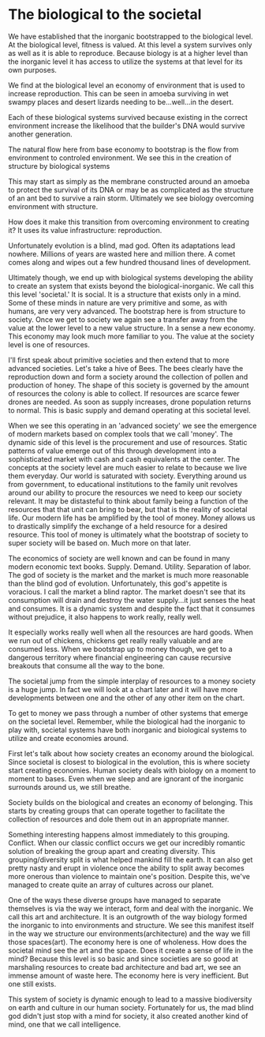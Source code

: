 # The biological to the societal

We have established that the inorganic bootstrapped to the biological level.  At the biological level, fitness is valued.  At this level a system survives only as well as it is able to reproduce.  Because biology is at a higher level than the inorganic level it has access to utilize the systems at that level for its own purposes.

We find at the biological level an economy of environment that is used to increase reproduction.  This can be seen in amoeba surviving in wet swampy places and desert lizards needing to be...well...in the desert.

Each of these biological systems survived because existing in the correct environment increase the likelihood that the builder's DNA would survive another generation.

The natural flow here from base economy to bootstrap is the flow from environment to controled environment.  We see this in the creation of structure by biological systems

This may start as simply as the membrane constructed around an amoeba to protect the survival of its DNA or may be as complicated as the structure of an ant bed to survive a rain storm. Ultimately we see biology overcoming environment with structure.

How does it make this transition from overcoming environment to creating it?  It uses its value infrastructure: reproduction.

Unfortunately evolution is a blind, mad god.  Often its adaptations lead nowhere.  Millions of years are wasted here and million there.  A comet comes along and wipes out a few hundred thousand lines of development.

Ultimately though, we end up with biological systems developing the ability to create an system that exists beyond the biological-inorganic.  We call this this level 'societal.'  It is social.  It is a structure that exists only in a mind.  Some of these minds in nature are very primitive and some, as with humans, are very very advanced.  The bootstrap here is from structure to society.  Once we get to society we again see a transfer away from the value at the lower level to a new value structure.  In a sense a new economy.  This economy may look much more familiar to you.  The value at the society level is one of resources.

I'll first speak about primitive societies and then extend that to more advanced societies.  Let's take a hive of Bees.  The bees clearly have the reproduction down and form a society around the collection of pollen and production of honey.  The shape of this society is governed by the amount of resources the colony is able to collect.  If resources are scarce fewer drones are needed.  As soon as supply increases, drone population returns to normal.  This is basic supply and demand operating at this societal level.

When we see this operating in an 'advanced society' we see the emergence of modern markets based on complex tools that we call 'money'.  The dynamic side of this level is the procurement and use of resources.  Static patterns of value emerge out of this through development into a sophisticated market with cash and cash equivalents at the center. The concepts at the society level are much easier to relate to because we live them everyday.  Our world is saturated with society.  Everything around us from government, to educational institutions to the family unit revolves around our ability to procure the resources we need to keep our society relevant.  It may be distasteful to think about family being a function of the resources that that unit can bring to bear, but that is the reality of societal life.  Our modern life has be amplified by the tool of money.  Money allows us to drastically simplify the exchange of a held resource for a desired resource.  This tool of money is ultimately what the bootstrap of society to super society will be based on. Much more on that later.

The economics of society are well known and can be found in many modern economic text books.  Supply. Demand. Utility. Separation of labor.  The god of society is the market and the market is much more reasonable than the blind god of evolution. Unfortunately, this god's appetite is voracious.  I call the market a blind raptor.  The market doesn't see that its consumption will drain and destroy the water supply...it just senses the heat and consumes.  It is a dynamic system and despite the fact that it consumes without prejudice, it also happens to work really, really well.

It especially works really well when all the resources are hard goods.  When we run out of chickens, chickens get really really valuable and are consumed less.  When we bootstrap up to money though, we get to a dangerous territory where financial engineering can cause recursive breakouts that consume all the way to the bone.

The societal jump from the simple interplay of resources to a money society is a huge jump.  In fact we will look at a chart later and it will have more developments between one and the other of any other item on the chart.

To get to money we pass through a number of other systems that emerge on the societal level.  Remember, while the biological had the inorganic to play with, societal systems have both inorganic and biological systems to utilize and create economies around.

First let's talk about how society creates an economy around the biological.  Since societal is closest to biological in the evolution, this is where society start creating economies.  Human society deals with biology on a moment to moment to bases.  Even when we sleep and are ignorant of the inorganic surrounds around us, we still breathe.

Society builds on the biological and creates an economy of belonging.  This starts by creating groups that can operate together to facilitate the collection of resources and dole them out in an appropriate manner.

Something interesting happens almost immediately to this grouping.  Conflict.  When our classic conflict occurs we get our incredibly romantic solution of breaking the group apart and creating diversity.  This grouping/diversity split is what helped mankind fill the earth.  It can also get pretty nasty and erupt in violence once the ability to split away becomes more onerous than violence to maintain one's position.  Despite this, we've managed to create quite an array of cultures across our planet.

One of the ways these diverse groups have managed to separate themselves is via the way we interact, form and deal with the inorganic.  We call this art and architecture.  It is an outgrowth of the way biology formed the inorganic to into environments and structure.  We see this manifest itself in the way we structure our environments(architecture) and the way we fill those spaces(art).  The economy here is one of wholeness.  How does the societal mind see the art and the space.  Does it create a sense of life in the mind?  Because this level is so basic and since societies are so good at marshaling resources to create bad architecture and bad art, we see an immense amount of waste here.  The economy here is very inefficient.  But one still exists.

This system of society is dynamic enough to lead to a massive biodiversity on earth and culture in our human society.  Fortunately for us, the mad blind god didn't just stop with a mind for society, it also created another kind of mind, one that we call intelligence.
